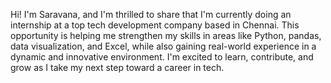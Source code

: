 Hi! I'm Saravana, and I'm thrilled to share that I'm currently doing an internship at a top tech development company based in Chennai. This opportunity is helping me strengthen my skills in areas like Python, pandas, data visualization, and Excel, while also gaining real-world experience in a dynamic and innovative environment. I'm excited to learn, contribute, and grow as I take my next step toward a career in tech.
